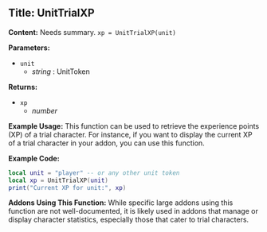 ## Title: UnitTrialXP

**Content:**
Needs summary.
`xp = UnitTrialXP(unit)`

**Parameters:**
- `unit`
  - *string* : UnitToken

**Returns:**
- `xp`
  - *number*

**Example Usage:**
This function can be used to retrieve the experience points (XP) of a trial character. For instance, if you want to display the current XP of a trial character in your addon, you can use this function.

**Example Code:**
```lua
local unit = "player" -- or any other unit token
local xp = UnitTrialXP(unit)
print("Current XP for unit:", xp)
```

**Addons Using This Function:**
While specific large addons using this function are not well-documented, it is likely used in addons that manage or display character statistics, especially those that cater to trial characters.